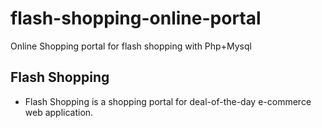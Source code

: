 # flash-shopping-online-portal
Online Shopping portal for flash shopping with Php+Mysql
## Flash Shopping

- Flash Shopping is a shopping portal for deal-of-the-day e-commerce web application.

